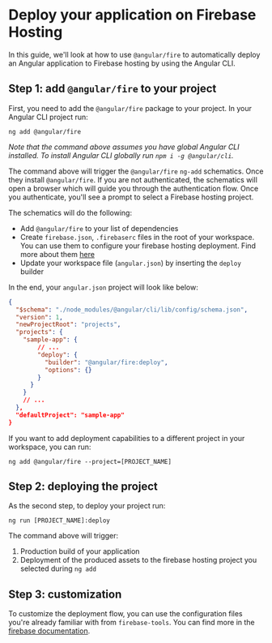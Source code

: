 # Deploy your application on Firebase Hosting

In this guide, we'll look at how to use `@angular/fire` to automatically deploy an Angular application to Firebase hosting by using the Angular CLI.

## Step 1: add `@angular/fire` to your project

First, you need to add the `@angular/fire` package to your project. In your Angular CLI project run:

```shell
ng add @angular/fire
```

*Note that the command above assumes you have global Angular CLI installed. To install Angular CLI globally run `npm i -g @angular/cli`.*

The command above will trigger the `@angular/fire` `ng-add` schematics. Once they install `@angular/fire`. If you are not authenticated, the schematics will open a browser which will guide you through the authentication flow. Once you authenticate, you'll see a prompt to select a Firebase hosting project.

The schematics will do the following:

- Add `@angular/fire` to your list of dependencies
- Create `firebase.json`, `.firebaserc` files in the root of your workspace. You can use them to configure your firebase hosting deployment. Find more about them [here](https://firebase.google.com/docs/hosting/full-config)
- Update your workspace file (`angular.json`) by inserting the `deploy` builder

In the end, your `angular.json` project will look like below:

```json
{
  "$schema": "./node_modules/@angular/cli/lib/config/schema.json",
  "version": 1,
  "newProjectRoot": "projects",
  "projects": {
    "sample-app": {
        // ...
        "deploy": {
          "builder": "@angular/fire:deploy",
          "options": {}
        }
      }
    }
    // ...
  },
  "defaultProject": "sample-app"
}
```

If you want to add deployment capabilities to a different project in your workspace, you can run:

```
ng add @angular/fire --project=[PROJECT_NAME]
```

## Step 2: deploying the project

As the second step, to deploy your project run:

```
ng run [PROJECT_NAME]:deploy
```

The command above will trigger:

1. Production build of your application
2. Deployment of the produced assets to the firebase hosting project you selected during `ng add`

## Step 3: customization

To customize the deployment flow, you can use the configuration files you're already familiar with from `firebase-tools`. You can find more in the [firebase documentation](https://firebase.google.com/docs/hosting/full-config).
